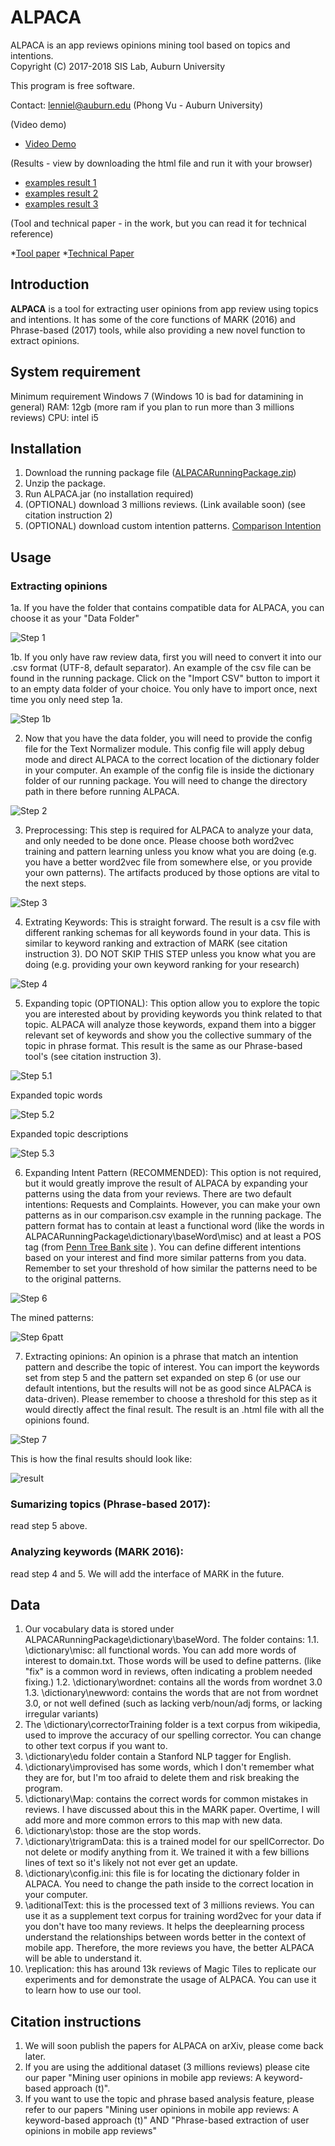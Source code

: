 # ALPACA
ALPACA is an app reviews opinions mining tool based on topics and intentions.  
Copyright (C) 2017-2018 SIS Lab, Auburn University

This program is free software. 

Contact: lenniel@auburn.edu (Phong Vu - Auburn University)
  
(Video demo)
* [Video Demo](https://www.youtube.com/watch?v=UNw573qtEpw)

(Results - view by downloading the html file and run it with your browser)
* [examples result 1](https://github.com/phong1990/ALPACA/blob/master/res/examples/requests_songs_moderate.html)
* [examples result 2](https://github.com/phong1990/ALPACA/blob/master/res/examples/complaint_songs_moderate.html)
* [examples result 3](https://github.com/phong1990/ALPACA/blob/master/res/examples/request_songs_flexible.html)

(Tool and technical paper - in the work, but you can read it for technical reference)

*[Tool paper](https://github.com/phong1990/ALPACA/blob/master/res/papers/ALPACA-tool-v1.pdf)
*[Technical Paper](https://github.com/phong1990/ALPACA/blob/master/res/papers/mining-user-opinions-WORK_IN_PROGRESS.pdf)

## Introduction
**ALPACA** is a tool for extracting user opinions from app review using topics and intentions. It has some of the core functions of MARK (2016) and Phrase-based (2017) tools, while also providing a new novel function to extract opinions.
## System requirement
Minimum requirement
  Windows 7 (Windows 10 is bad for datamining in general)
  RAM: 12gb (more ram if you plan to run more than 3 millions reviews)
  CPU: intel i5
  
## Installation
1. Download the running package file ([ALPACARunningPackage.zip](http://www.mediafire.com/file/cl3lu0k75kxl344/ALPACARunningPackage.zip))
2. Unzip the package.
3. Run ALPACA.jar (no installation required)
4. (OPTIONAL) download 3 millions reviews. (Link available soon) (see citation instruction 2)
5. (OPTIONAL) download custom intention patterns. [Comparison Intention](https://github.com/phong1990/ALPACA/blob/master/res/seedPatterns/newComparisons.csv)
## Usage
### Extracting opinions
1a. If you have the folder that contains compatible data for ALPACA, you can choose it as your "Data Folder"

![Step 1](https://github.com/phong1990/ALPACA/blob/master/res/img/step1.png)

1b. If you only have raw review data, first you will need to convert it into our .csv format (UTF-8, default separator). An example of the csv file can be found in the running package. Click on the "Import CSV" button to import it to an empty data folder of your choice. You only have to import once, next time you only need step 1a.

![Step 1b](https://github.com/phong1990/ALPACA/blob/master/res/img/step1-data.png)

2. Now that you have the data folder, you will need to provide the config file for the Text Normalizer module. This config file will apply debug mode and direct ALPACA to the correct location of the dictionary folder in your computer. An example of the config file is inside the dictionary folder of our running package. You will need to change the directory path in there before running ALPACA.

![Step 2](https://github.com/phong1990/ALPACA/blob/master/res/img/step2.png)

3. Preprocessing: This step is required for ALPACA to analyze your data, and only needed to be done once. Please choose both word2vec training and pattern learning unless you know what you are doing (e.g. you have a better word2vec file from somewhere else, or you provide your own patterns). The artifacts produced by those options are vital to the next steps.

![Step 3](https://github.com/phong1990/ALPACA/blob/master/res/img/step3.png)

4. Extrating Keywords: This is straight forward. The result is a csv file with different ranking schemas for all keywords found in your data. This is similar to keyword ranking and extraction of MARK (see citation instruction 3). DO NOT SKIP THIS STEP unless you know what you are doing (e.g. providing your own keyword ranking for your research)

![Step 4](https://github.com/phong1990/ALPACA/blob/master/res/img/keywords.png)

5. Expanding topic (OPTIONAL): This option allow you to explore the topic you are interested about by providing keywords you think related to that topic. ALPACA will analyze those keywords, expand them into a bigger relevant set of keywords and show you the collective summary of the topic in phrase format. This result is the same as our Phrase-based tool's (see citation instruction 3).

![Step 5.1](https://github.com/phong1990/ALPACA/blob/master/res/img/step4.png)

Expanded topic words

![Step 5.2](https://github.com/phong1990/ALPACA/blob/master/res/img/step4-words.png)

Expanded topic descriptions

![Step 5.3](https://github.com/phong1990/ALPACA/blob/master/res/img/step4-description.png)

6. Expanding Intent Pattern (RECOMMENDED): This option is not required, but it would greatly improve the result of ALPACA by expanding your patterns using the data from your reviews. There are two default intentions: Requests and Complaints. However, you can make your own patterns as in our comparison.csv example in the running package. The pattern format has to contain at least a functional word (like the words in ALPACARunningPackage\dictionary\baseWord\misc\) and at least a POS tag (from  [Penn Tree Bank site](https://catalog.ldc.upenn.edu/docs/LDC99T42/tagguid1.pdf) ). You can define different intentions based on your interest and find more similar patterns from you data. Remember to set your threshold of how similar the patterns need to be to the original patterns.

![Step 6](https://github.com/phong1990/ALPACA/blob/master/res/img/step5.png)

The mined patterns:

![Step 6patt](https://github.com/phong1990/ALPACA/blob/master/res/img/patterms.png)

7. Extracting opinions: An opinion is a phrase that match an intention pattern and describe the topic of interest. You can import the keywords set from step 5 and the pattern set expanded on step 6 (or use our default intentions, but the results will not be as good since ALPACA is data-driven). Please remember to choose a threshold for this step as it would directly affect the final result. The result is an .html file with all the opinions found.

![Step 7](https://github.com/phong1990/ALPACA/blob/master/res/img/step6.png)

This is how the final results should look like:

![result](https://github.com/phong1990/ALPACA/blob/master/res/img/results.png)



### Sumarizing topics (Phrase-based 2017):
  read step 5 above.

### Analyzing keywords (MARK 2016):
  read step 4 and 5. 
  We will add the interface of MARK in the future.
  
## Data
1. Our vocabulary data is stored under ALPACARunningPackage\dictionary\baseWord. The folder contains:
1.1. \dictionary\misc: all functional words. You can add more words of interest to domain.txt. Those words will be used to define patterns. (like "fix" is a common word in reviews, often indicating a problem needed fixing.)
1.2. \dictionary\wordnet: contains all the words from wordnet 3.0
1.3. \dictionary\newword: contains the words that are not from wordnet 3.0, or not well defined (such as lacking verb/noun/adj forms, or lacking irregular variants)
2. The \dictionary\correctorTraining folder is a text corpus from wikipedia, used to improve the accuracy of our spelling corrector. You can change to other text corpus if you want to.
3. \dictionary\edu folder contain a Stanford NLP tagger for English.
4. \dictionary\improvised has some words, which I don't remember what they are for, but I'm too afraid to delete them and risk breaking the program.
5. \dictionary\Map: contains the correct words for common mistakes in reviews. I have discussed about this in the MARK paper. Overtime, I will add more and more common errors to this map with new data.
6. \dictionary\stop: those are the stop words. 
7. \dictionary\trigramData: this is a trained model for our spellCorrector. Do not delete or modify anything from it. We trained it with a few billions lines of text so it's likely not not ever get an update.
8. \dictionary\config.ini: this file is for locating the dictionary folder in ALPACA. You need to change the path inside to the correct location in your computer.
9. \aditionalText: this is the processed text of 3 millions reviews. You can use it as a supplement text corpus for training word2vec for your data if you don't have too many reviews. It helps the deeplearning process understand the relationships between words better in the context of mobile app. Therefore, the more reviews you have, the better ALPACA will be able to understand it.
10. \replication: this has around 13k reviews of Magic Tiles to replicate our experiments and for demonstrate the usage of ALPACA. You can use it to learn how to use our tool.

## Citation instructions
1. We will soon publish the papers for ALPACA on arXiv, please come back later.
2. If you are using the additional dataset (3 millions reviews) please cite our paper "Mining user opinions in mobile app reviews: A keyword-based approach (t)".
3. If you want to use the topic and phrase based analysis feature, please refer to our papers "Mining user opinions in mobile app reviews: A keyword-based approach (t)" AND "Phrase-based extraction of user opinions in mobile app reviews"
